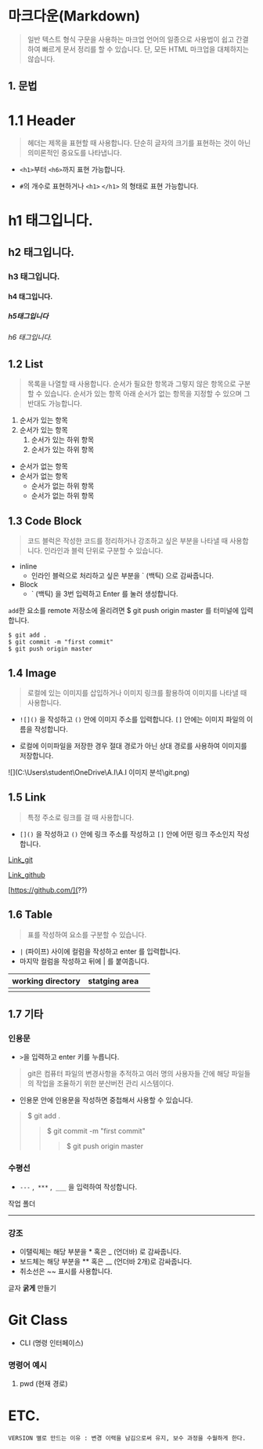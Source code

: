 # 마크다운(Markdown)

> 일반 텍스트 형식 구문을 사용하는 마크업 언어의 일종으로 사용법이 쉽고 간결하여 빠르게 문서 정리를 할 수 있습니다. 단, 모든 HTML 마크업을 대체하지는 않습니다.



## 1. 문법

# 1.1 Header

>헤더는 제목을 표현할 때 사용합니다. 단순히 글자의 크기를 표현하는 것이 아닌 의미론적인 중요도를 나타냅니다.

* `<h1>`부터 `<h6>`까지 표현 가능합니다.

* `#`의 개수로 표현하거나 `<h1>` `</h1>` 의 형태로 표현 가능합니다.

  

# h1 태그입니다.

## h2 태그입니다.

### h3 태그입니다.
#### h4 태그입니다.
##### h5태그입니다
###### h6 태그입니다.



## 1.2 List

>목록을 나열할 때 사용합니다. 순서가 필요한 항목과 그렇지 않은 항목으로 구분할 수 있습니다. 순서가 있는 항목 아래 순서가 없는 항목을 지정할 수 있으며 그 반대도 가능합니다.

1. 순서가 있는 항목
2. 순서가 있는 항목
   1. 순서가 있는 하위 항목
   2. 순서가 있는 하위 항목



* 순서가 없는 항목
* 순서가 없는 항목
  * 순서가 없는 하위 항목
  * 순서가 없는 하위 항목



## 1.3  Code Block

>코드 블럭은 작성한 코드를 정리하거나 강조하고 싶은 부분을 나타낼 때 사용합니다. 인라인과 블럭 단위로 구분할 수 있습니다.

* inline
  * 인라인 블럭으로 처리하고 싶은 부분을 ` (백틱) 으로 감싸줍니다.
* Block
  * ` (백틱) 을 3번 입력하고 Enter 를 눌러 생성합니다.



`add`한 요소를 remote 저장소에 올리려면 $ git push origin master 를 터미널에 입력합니다.

```
$ git add .
$ git commit -m "first commit"
$ git push origin master
```



## 1.4 Image

> 로컬에 있는 이미지를 삽입하거나 이미지 링크를 활용하여 이미지를 나타낼 때 사용합니다.

* `![]()` 을 작성하고 `()` 안에 이미지 주소를 입력합니다. `[]` 안에는 이미지 파일의 이름을 작성합니다.

* 로컬에 이미파일을 저장한 경우 절대 경로가 아닌 상대 경로를 사용하여 이미지를 저장합니다.

![](C:\Users\student\OneDrive\A.I\A.I 이미지 분석\git.png)

## 1.5 Link

> 특정 주소로 링크를 걸 때 사용합니다.

* `[]()` 을 작성하고 `()` 안에 링크 주소를 작성하고 `[]` 안에 어떤 링크 주소인지 작성합니다.

[Link_git](https://git-scm.com/)

[Link_github](https://github.com/)

[https://github.com/](??)





## 1.6 Table

> 표를 작성하여 요소를 구분할 수 있습니다.

* `|` (파이프) 사이에 컬럼을 작성하고 enter 를 입력합니다.
* 마지막 컬럼을 작성하고 뒤에 | 를 붙여줍니다.



| working directory | statging area |      |
| ----------------- | ------------- | ---- |
|                   |               |      |



## 1.7 기타

### 인용문

* `>`을 입력하고 enter 키를 누릅니다.

> git은 컴퓨터 파일의 변경사항을 추적하고 여러 명의 사용자들 간에 해당 파일들의 작업을 조율하기 위한 분산버전 관리 시스템이다.

* 인용문 안에 인용문을 작성하면 중첩해서 사용할 수 있습니다.

>$ git add .
>
>> $ git commit -m "first commit"
>>
>> > $ git push origin master



### 수평선

* `---` ,` ***` ,` ___` 을 입력하여 작성합니다.

작업 폴더 

---



### 강조

* 이탤릭체는 해당 부분을 * 혹은 _ (언더바) 로 감싸줍니다.
* 보드체는 해당 부분을 ** 혹은 __ (언더바 2개)로 감싸줍니다.
* 취소선은 ~~ 표시를 사용합니다.



글자 **굵게** 만들기



# Git Class

* CLI (명령 인터페이스)



### 명령어 예시

1. pwd (현재 경로)





# ETC.

````
VERSION 별로 만드는 이유 : 변경 이력을 남김으로써 유지, 보수 과정을 수월하게 한다.
````


